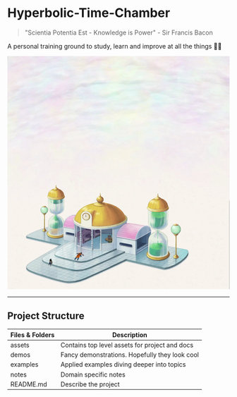 # Hyperbolic-Time-Chamber

>"Scientia Potentia Est -  Knowledge is Power"
> \- Sir Francis Bacon

A personal training ground to study, learn and improve at all the things 🐱‍👤

![Hyperbolic Time Chamber](assets/images/Hyperbolic_Time_Chamber_DBS_Ep_32_001.webp)

---

## Project Structure

| Files & Folders  | Description                                    |
| -------          | ------------------------------------------     |
| assets           | Contains top level assets for project and docs |
| demos            | Fancy demonstrations. Hopefully they look cool |
| examples         | Applied examples diving deeper into topics     |
| notes            | Domain specific notes                          |
| README.md        | Describe the project                           |
